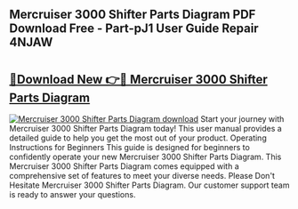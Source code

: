 ## Mercruiser 3000 Shifter Parts Diagram PDF Download Free - Part-pJ1 User Guide Repair 4NJAW

# <h2><a href="http://dfqsa1s.blite.top/?on=Mercruiser+3000+Shifter+Parts+Diagram">🔗Download New 👉🔴 Mercruiser 3000 Shifter Parts Diagram</a></h2>

[![Mercruiser 3000 Shifter Parts Diagram download](https://i.imgur.com/lujVjoI.png)](http://dfqsa1s.blite.top/?on=Mercruiser+3000+Shifter+Parts+Diagram)
Start your journey with Mercruiser 3000 Shifter Parts Diagram today! This user manual provides a detailed guide to help you get the most out of your product. Operating Instructions for Beginners This guide is designed for beginners to confidently operate your new Mercruiser 3000 Shifter Parts Diagram. This Mercruiser 3000 Shifter Parts Diagram comes equipped with a comprehensive set of features to meet your diverse needs. Please Don't Hesitate Mercruiser 3000 Shifter Parts Diagram. Our customer support team is ready to answer your questions.
